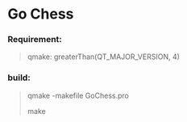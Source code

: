 # **Go Chess**

### **Requirement:**

> qmake: greaterThan(QT_MAJOR_VERSION, 4)

### **build**:

> qmake -makefile GoChess.pro
>
> make